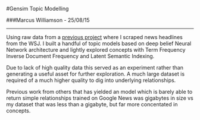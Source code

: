 #Gensim Topic Modelling

###Marcus Williamson - 25/08/15

---

Using raw data from a [previous project](https://github.com/mw572/financial-markets/tree/master/Whitepaper%20Research/The%20financial%20press%20and%20stock%20markets%20in%20times%20of%20crisis) where I scraped news headlines from the WSJ. 
I built a handful of topic models based on deep belief Neural Network architecture and lightly explored concepts with Term Frequency Inverse Document Frequency and Latent Semantic Indexing.

Due to lack of high quality data this served as an experiment rather than generating a useful asset for further exploration. A much large dataset is required of a much higher quality to dig into underlying relationships.

Previous work from others that has yielded an model which is barely able to return simple relationships trained on Google News was gigabytes in size vs my dataset that was less than a gigabyte, but far more concentated in concepts.
